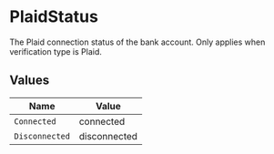 # PlaidStatus

The Plaid connection status of the bank account. Only applies when verification type is Plaid.


## Values

| Name           | Value          |
| -------------- | -------------- |
| `Connected`    | connected      |
| `Disconnected` | disconnected   |